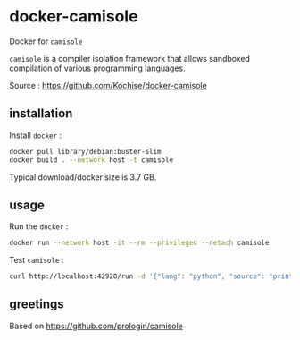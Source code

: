 # docker-camisole
Docker for `camisole`

`camisole` is a compiler isolation framework that allows sandboxed compilation of various programming languages.

Source : https://github.com/Kochise/docker-camisole

## installation

Install `docker` :

```bash
docker pull library/debian:buster-slim
docker build . --network host -t camisole
```

Typical download/docker size is 3.7 GB.

## usage

Run the `docker` :

```bash
docker run --network host -it --rm --privileged --detach camisole
```

Test `camisole` :

```bash
curl http://localhost:42920/run -d '{"lang": "python", "source": "print(42)"}'
```

## greetings

Based on https://github.com/prologin/camisole<br>
